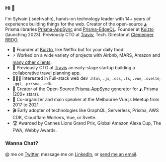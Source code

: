 ### Hi 🖖

I'm Sylvain (:seel-vahn), hands-on technology leader with 14+ years of experience building things for the web. Creator of the open-source ◭ Prisma libraries [Prisma-AppSync](https://github.com/maoosi/prisma-appsync) and [Prisma-EdgeQL](https://github.com/kuizto/prisma-edgeql). Founder at [Kuizto](https://kuizto.co) (launching 2023). Previously CTO at [Travis](https://www.travistravis.co/plan-a-trip); Tech. Director at [Clemenger BBDO](https://www.clemengerbbdo.com.au/).

- 🍉 Founder at [Kuizto](https://kuizto.co), like Netflix but for your daily food!
- ⚡️ Worked on a wide variety of projects with Airbnb, MARS, Amazon and [many other clients](https://sylvainsimao.com).
- 🧳 Previously CTO at [Travis](https://www.travistravis.co/plan-a-trip) an early-stage startup building a collaborative travel planning app.
- 👨🏽‍💻 Interested in Full-stack web dev `.html`, `.js`, `.css`, `.ts`, `.vue`, `.svelte`, `.gql`, `.prisma`, `.cdk`.
- 👾 Creator of the Open-Source [Prisma-AppSync](https://prisma-appsync.vercel.app) generator for ◭ Prisma (200+ stars).
- 💬 Co-organizer and main speaker at the Melbourne Vue.js Meetup from 2017 to 2021.
- 🎬 Early adopter of technologies like GraphQL, Serverless, Prisma, AWS CDK, Cloudflare Workers, Vue, or Svelte.
- 🏆 Awarded by Cannes Lions Grand Prix, Global Amazon Alexa Cup, The FWA, Webby Awards.

### Wanna Chat?

@ me on [Twitter](https://twitter.com/_maoosi), message me on [LinkedIn](https://www.linkedin.com/in/sylvainsimao/), or [send me an email](https://sylvainsimao.fr/contact). 
